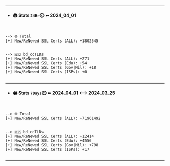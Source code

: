 

---
- #### 🖨️ **Stats** `24Hr`⏲️ ➼ 2024_04_01
```console


--> 🌐 Total
[+] New/ReNewed SSL Certs (ALL): +1802545


--> 🇧🇩 bd_ccTLDs
[+] New/ReNewed SSL Certs (ALL): +271
[+] New/ReNewed SSL Certs (Edu): +54
[+] New/ReNewed SSL Certs (Gov|Mil): +18
[+] New/ReNewed SSL Certs (ISPs): +0


```

---
- #### 🖨️ **Stats** `7Days`⏲️ ➼ 2024_04_01 <--> 2024_03_25
```console


--> 🌐 Total
[+] New/ReNewed SSL Certs (ALL): +71961492


--> 🇧🇩 bd_ccTLDs
[+] New/ReNewed SSL Certs (ALL): +12414
[+] New/ReNewed SSL Certs (Edu): +4556
[+] New/ReNewed SSL Certs (Gov|Mil): +798
[+] New/ReNewed SSL Certs (ISPs): +17


```

---

